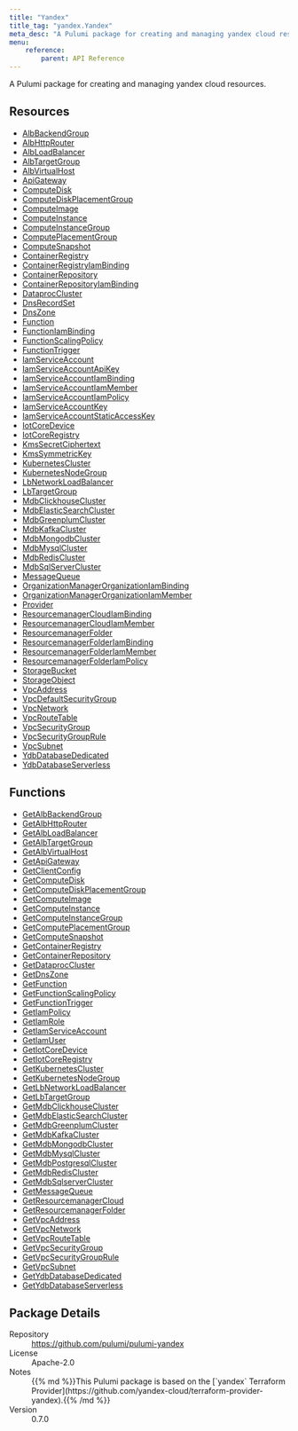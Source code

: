 ```yaml
---
title: "Yandex"
title_tag: "yandex.Yandex"
meta_desc: "A Pulumi package for creating and managing yandex cloud resources."
menu:
    reference:
        parent: API Reference
---
```


<!-- WARNING: this file was generated by Pulumi Docs Generator. -->
<!-- Do not edit by hand unless you're certain you know what you are doing! -->

A Pulumi package for creating and managing yandex cloud resources.

<h2 id="resources">Resources</h2>
<ul class="api">
    <li><a href="albbackendgroup" title="AlbBackendGroup"><span class="symbol resource"></span>AlbBackendGroup</a></li>
    <li><a href="albhttprouter" title="AlbHttpRouter"><span class="symbol resource"></span>AlbHttpRouter</a></li>
    <li><a href="albloadbalancer" title="AlbLoadBalancer"><span class="symbol resource"></span>AlbLoadBalancer</a></li>
    <li><a href="albtargetgroup" title="AlbTargetGroup"><span class="symbol resource"></span>AlbTargetGroup</a></li>
    <li><a href="albvirtualhost" title="AlbVirtualHost"><span class="symbol resource"></span>AlbVirtualHost</a></li>
    <li><a href="apigateway" title="ApiGateway"><span class="symbol resource"></span>ApiGateway</a></li>
    <li><a href="computedisk" title="ComputeDisk"><span class="symbol resource"></span>ComputeDisk</a></li>
    <li><a href="computediskplacementgroup" title="ComputeDiskPlacementGroup"><span class="symbol resource"></span>ComputeDiskPlacementGroup</a></li>
    <li><a href="computeimage" title="ComputeImage"><span class="symbol resource"></span>ComputeImage</a></li>
    <li><a href="computeinstance" title="ComputeInstance"><span class="symbol resource"></span>ComputeInstance</a></li>
    <li><a href="computeinstancegroup" title="ComputeInstanceGroup"><span class="symbol resource"></span>ComputeInstanceGroup</a></li>
    <li><a href="computeplacementgroup" title="ComputePlacementGroup"><span class="symbol resource"></span>ComputePlacementGroup</a></li>
    <li><a href="computesnapshot" title="ComputeSnapshot"><span class="symbol resource"></span>ComputeSnapshot</a></li>
    <li><a href="containerregistry" title="ContainerRegistry"><span class="symbol resource"></span>ContainerRegistry</a></li>
    <li><a href="containerregistryiambinding" title="ContainerRegistryIamBinding"><span class="symbol resource"></span>ContainerRegistryIamBinding</a></li>
    <li><a href="containerrepository" title="ContainerRepository"><span class="symbol resource"></span>ContainerRepository</a></li>
    <li><a href="containerrepositoryiambinding" title="ContainerRepositoryIamBinding"><span class="symbol resource"></span>ContainerRepositoryIamBinding</a></li>
    <li><a href="dataproccluster" title="DataprocCluster"><span class="symbol resource"></span>DataprocCluster</a></li>
    <li><a href="dnsrecordset" title="DnsRecordSet"><span class="symbol resource"></span>DnsRecordSet</a></li>
    <li><a href="dnszone" title="DnsZone"><span class="symbol resource"></span>DnsZone</a></li>
    <li><a href="function" title="Function"><span class="symbol resource"></span>Function</a></li>
    <li><a href="functioniambinding" title="FunctionIamBinding"><span class="symbol resource"></span>FunctionIamBinding</a></li>
    <li><a href="functionscalingpolicy" title="FunctionScalingPolicy"><span class="symbol resource"></span>FunctionScalingPolicy</a></li>
    <li><a href="functiontrigger" title="FunctionTrigger"><span class="symbol resource"></span>FunctionTrigger</a></li>
    <li><a href="iamserviceaccount" title="IamServiceAccount"><span class="symbol resource"></span>IamServiceAccount</a></li>
    <li><a href="iamserviceaccountapikey" title="IamServiceAccountApiKey"><span class="symbol resource"></span>IamServiceAccountApiKey</a></li>
    <li><a href="iamserviceaccountiambinding" title="IamServiceAccountIamBinding"><span class="symbol resource"></span>IamServiceAccountIamBinding</a></li>
    <li><a href="iamserviceaccountiammember" title="IamServiceAccountIamMember"><span class="symbol resource"></span>IamServiceAccountIamMember</a></li>
    <li><a href="iamserviceaccountiampolicy" title="IamServiceAccountIamPolicy"><span class="symbol resource"></span>IamServiceAccountIamPolicy</a></li>
    <li><a href="iamserviceaccountkey" title="IamServiceAccountKey"><span class="symbol resource"></span>IamServiceAccountKey</a></li>
    <li><a href="iamserviceaccountstaticaccesskey" title="IamServiceAccountStaticAccessKey"><span class="symbol resource"></span>IamServiceAccountStaticAccessKey</a></li>
    <li><a href="iotcoredevice" title="IotCoreDevice"><span class="symbol resource"></span>IotCoreDevice</a></li>
    <li><a href="iotcoreregistry" title="IotCoreRegistry"><span class="symbol resource"></span>IotCoreRegistry</a></li>
    <li><a href="kmssecretciphertext" title="KmsSecretCiphertext"><span class="symbol resource"></span>KmsSecretCiphertext</a></li>
    <li><a href="kmssymmetrickey" title="KmsSymmetricKey"><span class="symbol resource"></span>KmsSymmetricKey</a></li>
    <li><a href="kubernetescluster" title="KubernetesCluster"><span class="symbol resource"></span>KubernetesCluster</a></li>
    <li><a href="kubernetesnodegroup" title="KubernetesNodeGroup"><span class="symbol resource"></span>KubernetesNodeGroup</a></li>
    <li><a href="lbnetworkloadbalancer" title="LbNetworkLoadBalancer"><span class="symbol resource"></span>LbNetworkLoadBalancer</a></li>
    <li><a href="lbtargetgroup" title="LbTargetGroup"><span class="symbol resource"></span>LbTargetGroup</a></li>
    <li><a href="mdbclickhousecluster" title="MdbClickhouseCluster"><span class="symbol resource"></span>MdbClickhouseCluster</a></li>
    <li><a href="mdbelasticsearchcluster" title="MdbElasticSearchCluster"><span class="symbol resource"></span>MdbElasticSearchCluster</a></li>
    <li><a href="mdbgreenplumcluster" title="MdbGreenplumCluster"><span class="symbol resource"></span>MdbGreenplumCluster</a></li>
    <li><a href="mdbkafkacluster" title="MdbKafkaCluster"><span class="symbol resource"></span>MdbKafkaCluster</a></li>
    <li><a href="mdbmongodbcluster" title="MdbMongodbCluster"><span class="symbol resource"></span>MdbMongodbCluster</a></li>
    <li><a href="mdbmysqlcluster" title="MdbMysqlCluster"><span class="symbol resource"></span>MdbMysqlCluster</a></li>
    <li><a href="mdbrediscluster" title="MdbRedisCluster"><span class="symbol resource"></span>MdbRedisCluster</a></li>
    <li><a href="mdbsqlservercluster" title="MdbSqlServerCluster"><span class="symbol resource"></span>MdbSqlServerCluster</a></li>
    <li><a href="messagequeue" title="MessageQueue"><span class="symbol resource"></span>MessageQueue</a></li>
    <li><a href="organizationmanagerorganizationiambinding" title="OrganizationManagerOrganizationIamBinding"><span class="symbol resource"></span>OrganizationManagerOrganizationIamBinding</a></li>
    <li><a href="organizationmanagerorganizationiammember" title="OrganizationManagerOrganizationIamMember"><span class="symbol resource"></span>OrganizationManagerOrganizationIamMember</a></li>
    <li><a href="provider" title="Provider"><span class="symbol resource"></span>Provider</a></li>
    <li><a href="resourcemanagercloudiambinding" title="ResourcemanagerCloudIamBinding"><span class="symbol resource"></span>ResourcemanagerCloudIamBinding</a></li>
    <li><a href="resourcemanagercloudiammember" title="ResourcemanagerCloudIamMember"><span class="symbol resource"></span>ResourcemanagerCloudIamMember</a></li>
    <li><a href="resourcemanagerfolder" title="ResourcemanagerFolder"><span class="symbol resource"></span>ResourcemanagerFolder</a></li>
    <li><a href="resourcemanagerfolderiambinding" title="ResourcemanagerFolderIamBinding"><span class="symbol resource"></span>ResourcemanagerFolderIamBinding</a></li>
    <li><a href="resourcemanagerfolderiammember" title="ResourcemanagerFolderIamMember"><span class="symbol resource"></span>ResourcemanagerFolderIamMember</a></li>
    <li><a href="resourcemanagerfolderiampolicy" title="ResourcemanagerFolderIamPolicy"><span class="symbol resource"></span>ResourcemanagerFolderIamPolicy</a></li>
    <li><a href="storagebucket" title="StorageBucket"><span class="symbol resource"></span>StorageBucket</a></li>
    <li><a href="storageobject" title="StorageObject"><span class="symbol resource"></span>StorageObject</a></li>
    <li><a href="vpcaddress" title="VpcAddress"><span class="symbol resource"></span>VpcAddress</a></li>
    <li><a href="vpcdefaultsecuritygroup" title="VpcDefaultSecurityGroup"><span class="symbol resource"></span>VpcDefaultSecurityGroup</a></li>
    <li><a href="vpcnetwork" title="VpcNetwork"><span class="symbol resource"></span>VpcNetwork</a></li>
    <li><a href="vpcroutetable" title="VpcRouteTable"><span class="symbol resource"></span>VpcRouteTable</a></li>
    <li><a href="vpcsecuritygroup" title="VpcSecurityGroup"><span class="symbol resource"></span>VpcSecurityGroup</a></li>
    <li><a href="vpcsecuritygrouprule" title="VpcSecurityGroupRule"><span class="symbol resource"></span>VpcSecurityGroupRule</a></li>
    <li><a href="vpcsubnet" title="VpcSubnet"><span class="symbol resource"></span>VpcSubnet</a></li>
    <li><a href="ydbdatabasededicated" title="YdbDatabaseDedicated"><span class="symbol resource"></span>YdbDatabaseDedicated</a></li>
    <li><a href="ydbdatabaseserverless" title="YdbDatabaseServerless"><span class="symbol resource"></span>YdbDatabaseServerless</a></li>
</ul>

<h2 id="functions">Functions</h2>
<ul class="api">
    <li><a href="getalbbackendgroup" title="GetAlbBackendGroup"><span class="symbol function"></span>GetAlbBackendGroup</a></li>
    <li><a href="getalbhttprouter" title="GetAlbHttpRouter"><span class="symbol function"></span>GetAlbHttpRouter</a></li>
    <li><a href="getalbloadbalancer" title="GetAlbLoadBalancer"><span class="symbol function"></span>GetAlbLoadBalancer</a></li>
    <li><a href="getalbtargetgroup" title="GetAlbTargetGroup"><span class="symbol function"></span>GetAlbTargetGroup</a></li>
    <li><a href="getalbvirtualhost" title="GetAlbVirtualHost"><span class="symbol function"></span>GetAlbVirtualHost</a></li>
    <li><a href="getapigateway" title="GetApiGateway"><span class="symbol function"></span>GetApiGateway</a></li>
    <li><a href="getclientconfig" title="GetClientConfig"><span class="symbol function"></span>GetClientConfig</a></li>
    <li><a href="getcomputedisk" title="GetComputeDisk"><span class="symbol function"></span>GetComputeDisk</a></li>
    <li><a href="getcomputediskplacementgroup" title="GetComputeDiskPlacementGroup"><span class="symbol function"></span>GetComputeDiskPlacementGroup</a></li>
    <li><a href="getcomputeimage" title="GetComputeImage"><span class="symbol function"></span>GetComputeImage</a></li>
    <li><a href="getcomputeinstance" title="GetComputeInstance"><span class="symbol function"></span>GetComputeInstance</a></li>
    <li><a href="getcomputeinstancegroup" title="GetComputeInstanceGroup"><span class="symbol function"></span>GetComputeInstanceGroup</a></li>
    <li><a href="getcomputeplacementgroup" title="GetComputePlacementGroup"><span class="symbol function"></span>GetComputePlacementGroup</a></li>
    <li><a href="getcomputesnapshot" title="GetComputeSnapshot"><span class="symbol function"></span>GetComputeSnapshot</a></li>
    <li><a href="getcontainerregistry" title="GetContainerRegistry"><span class="symbol function"></span>GetContainerRegistry</a></li>
    <li><a href="getcontainerrepository" title="GetContainerRepository"><span class="symbol function"></span>GetContainerRepository</a></li>
    <li><a href="getdataproccluster" title="GetDataprocCluster"><span class="symbol function"></span>GetDataprocCluster</a></li>
    <li><a href="getdnszone" title="GetDnsZone"><span class="symbol function"></span>GetDnsZone</a></li>
    <li><a href="getfunction" title="GetFunction"><span class="symbol function"></span>GetFunction</a></li>
    <li><a href="getfunctionscalingpolicy" title="GetFunctionScalingPolicy"><span class="symbol function"></span>GetFunctionScalingPolicy</a></li>
    <li><a href="getfunctiontrigger" title="GetFunctionTrigger"><span class="symbol function"></span>GetFunctionTrigger</a></li>
    <li><a href="getiampolicy" title="GetIamPolicy"><span class="symbol function"></span>GetIamPolicy</a></li>
    <li><a href="getiamrole" title="GetIamRole"><span class="symbol function"></span>GetIamRole</a></li>
    <li><a href="getiamserviceaccount" title="GetIamServiceAccount"><span class="symbol function"></span>GetIamServiceAccount</a></li>
    <li><a href="getiamuser" title="GetIamUser"><span class="symbol function"></span>GetIamUser</a></li>
    <li><a href="getiotcoredevice" title="GetIotCoreDevice"><span class="symbol function"></span>GetIotCoreDevice</a></li>
    <li><a href="getiotcoreregistry" title="GetIotCoreRegistry"><span class="symbol function"></span>GetIotCoreRegistry</a></li>
    <li><a href="getkubernetescluster" title="GetKubernetesCluster"><span class="symbol function"></span>GetKubernetesCluster</a></li>
    <li><a href="getkubernetesnodegroup" title="GetKubernetesNodeGroup"><span class="symbol function"></span>GetKubernetesNodeGroup</a></li>
    <li><a href="getlbnetworkloadbalancer" title="GetLbNetworkLoadBalancer"><span class="symbol function"></span>GetLbNetworkLoadBalancer</a></li>
    <li><a href="getlbtargetgroup" title="GetLbTargetGroup"><span class="symbol function"></span>GetLbTargetGroup</a></li>
    <li><a href="getmdbclickhousecluster" title="GetMdbClickhouseCluster"><span class="symbol function"></span>GetMdbClickhouseCluster</a></li>
    <li><a href="getmdbelasticsearchcluster" title="GetMdbElasticSearchCluster"><span class="symbol function"></span>GetMdbElasticSearchCluster</a></li>
    <li><a href="getmdbgreenplumcluster" title="GetMdbGreenplumCluster"><span class="symbol function"></span>GetMdbGreenplumCluster</a></li>
    <li><a href="getmdbkafkacluster" title="GetMdbKafkaCluster"><span class="symbol function"></span>GetMdbKafkaCluster</a></li>
    <li><a href="getmdbmongodbcluster" title="GetMdbMongodbCluster"><span class="symbol function"></span>GetMdbMongodbCluster</a></li>
    <li><a href="getmdbmysqlcluster" title="GetMdbMysqlCluster"><span class="symbol function"></span>GetMdbMysqlCluster</a></li>
    <li><a href="getmdbpostgresqlcluster" title="GetMdbPostgresqlCluster"><span class="symbol function"></span>GetMdbPostgresqlCluster</a></li>
    <li><a href="getmdbrediscluster" title="GetMdbRedisCluster"><span class="symbol function"></span>GetMdbRedisCluster</a></li>
    <li><a href="getmdbsqlservercluster" title="GetMdbSqlserverCluster"><span class="symbol function"></span>GetMdbSqlserverCluster</a></li>
    <li><a href="getmessagequeue" title="GetMessageQueue"><span class="symbol function"></span>GetMessageQueue</a></li>
    <li><a href="getresourcemanagercloud" title="GetResourcemanagerCloud"><span class="symbol function"></span>GetResourcemanagerCloud</a></li>
    <li><a href="getresourcemanagerfolder" title="GetResourcemanagerFolder"><span class="symbol function"></span>GetResourcemanagerFolder</a></li>
    <li><a href="getvpcaddress" title="GetVpcAddress"><span class="symbol function"></span>GetVpcAddress</a></li>
    <li><a href="getvpcnetwork" title="GetVpcNetwork"><span class="symbol function"></span>GetVpcNetwork</a></li>
    <li><a href="getvpcroutetable" title="GetVpcRouteTable"><span class="symbol function"></span>GetVpcRouteTable</a></li>
    <li><a href="getvpcsecuritygroup" title="GetVpcSecurityGroup"><span class="symbol function"></span>GetVpcSecurityGroup</a></li>
    <li><a href="getvpcsecuritygrouprule" title="GetVpcSecurityGroupRule"><span class="symbol function"></span>GetVpcSecurityGroupRule</a></li>
    <li><a href="getvpcsubnet" title="GetVpcSubnet"><span class="symbol function"></span>GetVpcSubnet</a></li>
    <li><a href="getydbdatabasededicated" title="GetYdbDatabaseDedicated"><span class="symbol function"></span>GetYdbDatabaseDedicated</a></li>
    <li><a href="getydbdatabaseserverless" title="GetYdbDatabaseServerless"><span class="symbol function"></span>GetYdbDatabaseServerless</a></li>
</ul>

<h2 id="package-details">Package Details</h2>
<dl class="package-details">
	<dt>Repository</dt>
	<dd><a href="https://github.com/pulumi/pulumi-yandex">https://github.com/pulumi/pulumi-yandex</a></dd>
	<dt>License</dt>
	<dd>Apache-2.0</dd>
	<dt>Notes</dt>
	<dd>{{% md %}}This Pulumi package is based on the [`yandex` Terraform Provider](https://github.com/yandex-cloud/terraform-provider-yandex).{{% /md %}}</dd>
	<dt>Version</dt>
	<dd>0.7.0</dd>
</dl>

